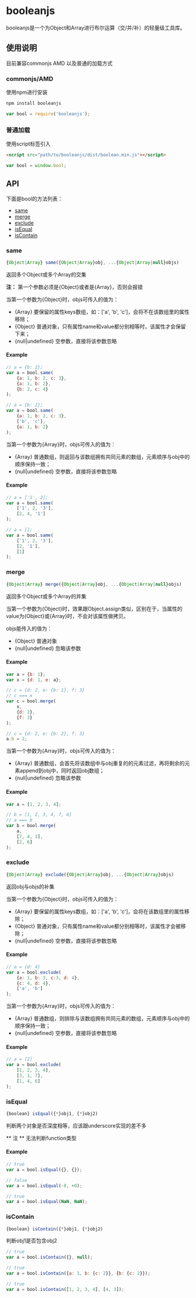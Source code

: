 # booleanjs

booleanjs是一个为Object和Array进行布尔运算（交/并/补）的轻量级工具库。

## 使用说明
目前兼容commonjs AMD 以及普通的加载方式

### commonjs/AMD
使用npm进行安装
```bash
npm install booleanjs
```

```javascript
var bool = require('booleanjs');
```

### 普通加载
使用script标签引入

```HTML
<script src="path/to/booleanjs/dist/boolean.min.js"></script>
````

```javascript
var bool = window.bool;
```

## API

下面是bool的方法列表：
- [same](#same)
- [merge](#merge)
- [exclude](#exclude)
- [isEqual](#isEqual)
- [isContain](#isContain)

### same

```javascript
{Object|Array} same({Object|Array}obj, ...{Object|Array|null}objs)
```

返回多个Object或多个Array的交集

**注：** 第一个参数必须是{Object}或者是{Array}，否则会报错

当第一个参数为{Object}时，objs可传入的值为：
- {Array} 要保留的属性keys数组，如：['a', 'b', 'c']，会将不在该数组里的属性移除；
- {Object} 普通对象，只有属性name和value都分别相等时，该属性才会保留下来；
- {null|undefined} 空参数，直接将该参数忽略

#### Example

```javascript
// a = {b: 2};
var a = bool.same(
    {a: 1, b: 2, c: 3},
    {a: 1, b: 2},
    {b: 2, c: 4}
);

// a = {b: 2};
var a = bool.same(
    {a: 1, b: 2, c: 3},
    ['b', 'c'],
    {a: 1, b: 2}
);
```

当第一个参数为{Array}时，objs可传入的值为：
- {Array} 普通数组，则返回与该数组拥有共同元素的数组，元素顺序与obj中的顺序保持一致；
- {null|undefined} 空参数，直接将该参数忽略

#### Example

```javascript
// a = ['1', 2];
var a = bool.same(
    ['1', 2, '3'],
    [2, 4, '1']
);

// a = [];
var a = bool.same(
    ['1', 2, '3'],
    [2, '1'],
    [1]
);
```

### merge

```javascript
{Object|Array} merge({Object|Array}obj, ...{Object|Array|null}objs)
```

返回多个Object或多个Array的并集

当第一个参数为{Object}时，效果跟Object.assign类似，区别在于，当属性的value为{Object}或{Array}时，不会对该属性做拷贝。

objs能传入的值为：
- {Object} 普通对象
- {null|undefined} 忽略该参数

#### Example

```javascript
var a = {b: 1};
var x = {d: 1, e: a};

// c = {d: 2, e: {b: 1}, f: 3}
// c === x
var c = bool.merge(
    x,
    {d: 2},
    {f: 3}
);

// c = {d: 2, e: {b: 2}, f: 3}
a.b = 2;
```

当第一个参数为{Array}时，objs可传入的值为：
- {Array} 普通数组，会首先将该数组中与obj重复的的元素过滤，再将剩余的元素append到obj中，同时返回obj数组；
- {null|undefined} 忽略该参数

#### Example

```javascript
var a = [1, 2, 3, 4];

// b = [1, 2, 3, 4, 7, 6]
// a === b
var b = bool.merge(
    a,
    [7, 4, 1],
    [2, 6]
);
```

### exclude

```javascript
{Object|Array} exclude({Object|Array}obj, ...{Object|Array}objs)
```

返回obj与objs的补集

当第一个参数为{Object}时，objs可传入的值为：
- {Array} 要保留的属性keys数组，如：['a', 'b', 'c']，会将在该数组里的属性移除；
- {Object} 普通对象，只有属性name和value都分别相等时，该属性才会被移除；
- {null|undefined} 空参数，直接将该参数忽略

#### Example

```javascript
// a = {d: 4}
var a = bool.exclude(
    {a: 1, b: 3, c:3, d: 4},
    {c: 4, d: 4},
    ['a', 'b']
);
```

当第一个参数为{Array}时，objs可传入的值为：
- {Array} 普通数组，则排除与该数组拥有共同元素的数组，元素顺序与obj中的顺序保持一致；
- {null|undefined} 空参数，直接将该参数忽略

#### Example

```javascript
// a = [2]
var a = bool.exclude(
    [1, 2, 3, 4],
    [3, 1, 7],
    [1, 4, 6]
);
```

### isEqual

```javascript
{boolean} isEqual({*}obj1, {*}obj2)
```

判断两个对象是否深度相等，应该跟underscore实现的差不多

** 注 ** 无法判断function类型

#### Example

```javascript
// true
var a = bool.isEqual({}, {});

// false
var a = bool.isEqual(-0, +0);

// true
var a = bool.isEqual(NaN, NaN);
```

### isContain

```javascript
{boolean} isContain({*}obj1, {*}obj2)
```

判断obj1是否包含obj2

```javascript
// true
var a = bool.isContain({}, null);

// true
var a = bool.isContain({a: 1, b: {c: 2}}, {b: {c: 2}});

// true
var a = bool.isContain([1, 2, 3, 4], [4, 3]);
```
